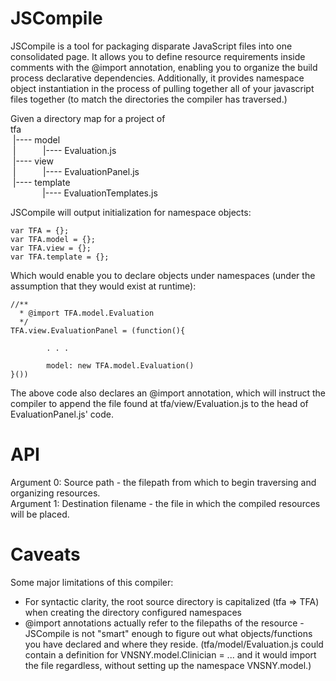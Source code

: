 JSCompile
=========

JSCompile is a tool for packaging disparate JavaScript files into one consolidated page. It allows you to define resource requirements inside comments with the @import annotation, enabling you to organize the build process declarative dependencies. Additionally, it provides namespace object instantiation in the process of pulling together all of your javascript files together (to match the directories the compiler has traversed.)

Given a directory map for a project of
<br/>tfa
<br/>&nbsp;|---- model
<br/>&nbsp;|&nbsp;&nbsp;&nbsp;&nbsp;&nbsp;&nbsp;&nbsp;&nbsp;&nbsp;&nbsp;&nbsp;|---- Evaluation.js
<br/>&nbsp;|---- view
<br/>&nbsp;|&nbsp;&nbsp;&nbsp;&nbsp;&nbsp;&nbsp;&nbsp;&nbsp;&nbsp;&nbsp;&nbsp;|---- EvaluationPanel.js
<br/>&nbsp;|---- template
<br/>&nbsp;&nbsp;&nbsp;&nbsp;&nbsp;&nbsp;&nbsp;&nbsp;&nbsp;&nbsp;&nbsp;&nbsp;&nbsp;|---- EvaluationTemplates.js

JSCompile will output initialization for namespace objects:
<pre><code>var TFA = {};
var TFA.model = {};
var TFA.view = {};
var TFA.template = {};
</code></pre>

Which would enable you to declare objects under namespaces (under the assumption that they would exist at runtime):
<pre><code>//**
  * @import TFA.model.Evaluation
  */
TFA.view.EvaluationPanel = (function(){
        
        . . .
        
        model: new TFA.model.Evaluation()
}())
</code></pre>

The above code also declares an @import annotation, which will instruct the compiler to append the file found at tfa/view/Evaluation.js to the head of EvaluationPanel.js' code. 

API
===
Argument 0: Source path - the filepath from which to begin traversing and organizing resources.<br/>
Argument 1: Destination filename - the file in which the compiled resources will be placed.

Caveats
=======
Some major limitations of this compiler:
* For syntactic clarity, the root source directory is capitalized (tfa => TFA) when creating the directory configured namespaces
* @import annotations actually refer to the filepaths of the resource - JSCompile is not "smart" enough to figure out what objects/functions you have declared and where they reside. (tfa/model/Evaluation.js could contain a definition for VNSNY.model.Clinician = ... and it would import the file regardless, without setting up the namespace VNSNY.model.)
